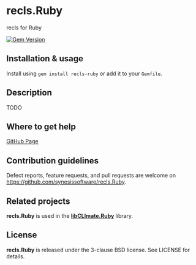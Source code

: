 # recls.Ruby
recls for Ruby

[![Gem Version](https://badge.fury.io/rb/recls-ruby.svg)](https://badge.fury.io/rb/recls-ruby)

## Installation & usage

Install using `gem install recls-ruby` or add it to your `Gemfile`.

## Description

TODO

## Where to get help

[GitHub Page](https://github.com/synesissoftware/recls.Ruby "GitHub Page")

## Contribution guidelines

Defect reports, feature requests, and pull requests are welcome on https://github.com/synesissoftware/recls.Ruby.

## Related projects

**recls.Ruby** is used in the **[libCLImate.Ruby](https://github.com/synesissoftware/libCLImate.Ruby)** library.

## License

**recls.Ruby** is released under the 3-clause BSD license. See LICENSE for details.
